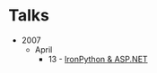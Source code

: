 # Talks

* 2007
  * April
    * 13 - [IronPython & ASP.NET](2007/04/13/ironpython-aspnet/README.md)
